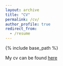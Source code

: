 ```yaml
---
layout: archive
title: "CV"
permalink: /cv/
author_profile: true
redirect_from:
  - /resume
---
```


{% include base_path %}

My cv can be found [here](/files/Jinlinlai_CV_july_2023_active.pdf)
